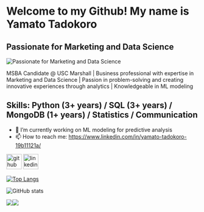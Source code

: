 # Welcome to my Github! My name is Yamato Tadokoro
## Passionate for Marketing and Data Science

![Passionate for Marketing and Data Science](https://arturssmirnovs.github.io/github-profile-readme-generator/images/banner.png)

MSBA Candidate @ USC Marshall | Business professional with expertise in Marketing and Data Science | Passion in problem-solving and creating innovative experiences through analytics | Knowledgeable in ML modeling

## Skills: Python (3+ years) / SQL (3+ years) /  MongoDB (1+ years) / Statistics / Communication

- 🔭 I’m currently working on ML modeling for predictive analysis 
- 📫 How to reach me: https://www.linkedin.com/in/yamato-tadokoro-19b11121a/ 


[<img src='https://cdn.jsdelivr.net/npm/simple-icons@3.0.1/icons/github.svg' alt='github' height='40'>](https://github.com/Yoyoyamato)  [<img src='https://cdn.jsdelivr.net/npm/simple-icons@3.0.1/icons/linkedin.svg' alt='linkedin' height='40'>](https://www.linkedin.com/in/https://www.linkedin.com/in/yamato-tadokoro-19b11121a//)  

[![Top Langs](https://github-readme-stats.vercel.app/api/top-langs/?username=Yoyoyamato)](https://github.com/anuraghazra/github-readme-stats)

![GitHub stats](https://github-readme-stats.vercel.app/api?username=Yoyoyamato&show_icons=true)  

<div style="display: flex; flex-direction: row;">
 <img class="img" src="https://github-readme-stats.vercel.app/api/top-langs/?username=Yoyoyamato&show_icons=true&theme=radical" />
 <img class="img" src="https://github-readme-stats.vercel.app/api?username=Yoyoyamato&theme=radical&layout=compact" />
</div>
